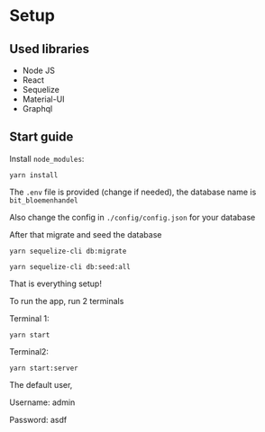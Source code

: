 # Setup

## Used libraries

-   Node JS
-   React
-   Sequelize
-   Material-UI
-   Graphql

## Start guide

Install `node_modules`:

    yarn install

The `.env` file is provided (change if needed), the database name is `bit_bloemenhandel`

Also change the config in `./config/config.json` for your database

After that migrate and seed the database

    yarn sequelize-cli db:migrate

    yarn sequelize-cli db:seed:all

That is everything setup!

To run the app, run 2 terminals

Terminal 1:

    yarn start

Terminal2:

    yarn start:server

The default user,

Username:
admin

Password:
asdf
